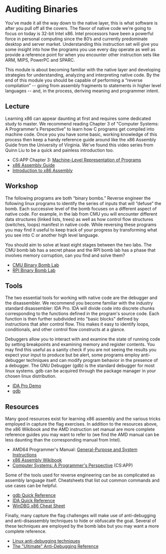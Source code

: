 # Auditing Binaries
You’ve made it all the way down to the native layer, this is what software is after you pull off all the covers. The flavor of native code we’re going to focus on today is 32-bit Intel x86. Intel processors have been a powerful force in personal computing since the 80’s and currently predominate desktop and server market. Understanding this instruction set will give you some insight into how the programs you use every day operate as well as provide a reference point for when you encounter other instruction sets like ARM, MIPS, PowerPC and SPARC.

This module is about becoming familiar with the native layer and developing strategies for understanding, analyzing and interpreting native code. By the end of this module you should be capable of performing a “reverse compilation” -- going from assembly fragments to statements in higher level languages -- and, in the process, deriving meaning and programmer intent.

## Lecture
Learning x86 can appear daunting at first and requires some dedicated study to master. We recommend reading Chapter 3 of "Computer Systems: A Programmer's Perspective" to learn how C programs get compiled into machine code. Once you you have some basic, working knowledge of this process then keep a handy reference guide around like the x86 Assembly Guide from the University of Virginia. We've found this video series from Quinn Liu to be a quick and painless introduction too.

* CS:APP Chapter 3: [Machine-Level Representation of Programs](https://gec.di.uminho.pt/DISCIP/MaisAC/CS-APP_Bryant/csapp.preview3.pdf)
* [x86 Assembly Guide](https://www.cs.virginia.edu/~evans/cs216/guides/x86.html)
* [Introduction to x86 Assembly](https://www.youtube.com/watch?v=qn1_dRjM6F0&list=PLPXsMt57rLthf58PFYE9gOAsuyvs7T5W9)

## Workshop
The following programs are both “binary bombs.” Reverse engineer the following linux programs to identify the series of inputs that will “defuse” the bomb. Each successive level of the bomb focuses on a different aspect of native code. For example, in the lab from CMU you will encounter different data structures (linked lists, trees) as well as how control flow structures (switches, loops) manifest in native code. While reversing these programs you may find it useful to keep track of your progress by transforming what you see into C or another high level language.

You should aim to solve at least eight stages between the two labs. The CMU bomb lab has a secret phase and the RPI bomb lab has a phase that involves memory corruption, can you find and solve them?

* [CMU Binary Bomb Lab](https://csapp.cs.cmu.edu/2e/bomb32.tar)
* [RPI Binary Bomb Lab](https://www.cs.rpi.edu/academics/courses/spring10/csci4971/rev2/bomb)

## Tools
The two essential tools for working with native code are the debugger and the disassembler. We recommend you become familiar with the industry standard disassembler: IDA Pro. IDA will divide code into discrete chunks corresponding to the functions defined in the program's source code. Each function is then further subdivided into "basic blocks" defined by instructions that alter control flow. This makes it easy to identify loops, conditionals, and other control flow constructs at a glance.

Debuggers allow you to interact with and examine the state of running code by setting breakpoints and examining memory and register contents. You may find this useful as a sanity check if you are not seeing the results you expect your input to produce but be alert, some programs employ anti-debugger techniques and can modify program behavior in the presence of a debugger. The GNU Debugger (gdb) is the standard debugger for most linux systems. gdb can be acquired through the package manager in your chosen linux distribution.

* [IDA Pro Demo](https://hex-rays.com/download-center/)
* [gdb](https://www.sourceware.org/gdb/)

## Resources
Many good resources exist for learning x86 assembly and the various tricks employed in capture the flag exercises. In addition to the resources above, the x86 Wikibook and the AMD instruction set manual are more complete reference guides you may want to refer to (we find the AMD manual can be less daunting than the corresponding manual from Intel).

* AMD64 Programmer's Manual: [General-Purpose and System Instructions](https://web.archive.org/web/20220218072952/http://amd-dev.wpengine.netdna-cdn.com/wordpress/media/2008/10/24594_APM_v3.pdf)
* [x86 Assembly Wikibook](https://en.wikibooks.org/wiki/X86_Assembly)
* [Computer Systems: A Programmer's Perspective](https://csapp.cs.cmu.edu/) (CS:APP)

Some of the tools used for reverse engineering can be as complicated as assembly language itself. Cheatsheets that list out common commands and use cases can be helpful.

* [gdb Quick Reference](https://web.archive.org/web/20130902060112/http://www.refcards.com/docs/peschr/gdb/gdb-refcard-a4.pdf)
* [IDA Quick Reference](https://www.hex-rays.com/products/ida/support/freefiles/IDA_Pro_Shortcuts.pdf)
* [WinDBG x86 Cheat Sheet](./references/X86_Win32_Reverse_Engineering_Cheat_Sheet.pdf)

Finally, many capture the flag challenges will make use of anti-debugging and anti-disassembly techniques to hide or obfuscate the goal. Several of these techniques are employed by the bomb labs but you may want a more complete reference.

* [Linux anti-debugging techniques](https://web.archive.org/web/20141216013210/http://vxheaven.org/lib/vsc04.html)
* [The "Ultimate" Anti-Debugging Reference](https://web.archive.org/web/20191114080821/http://pferrie.host22.com/papers/antidebug.pdf)
